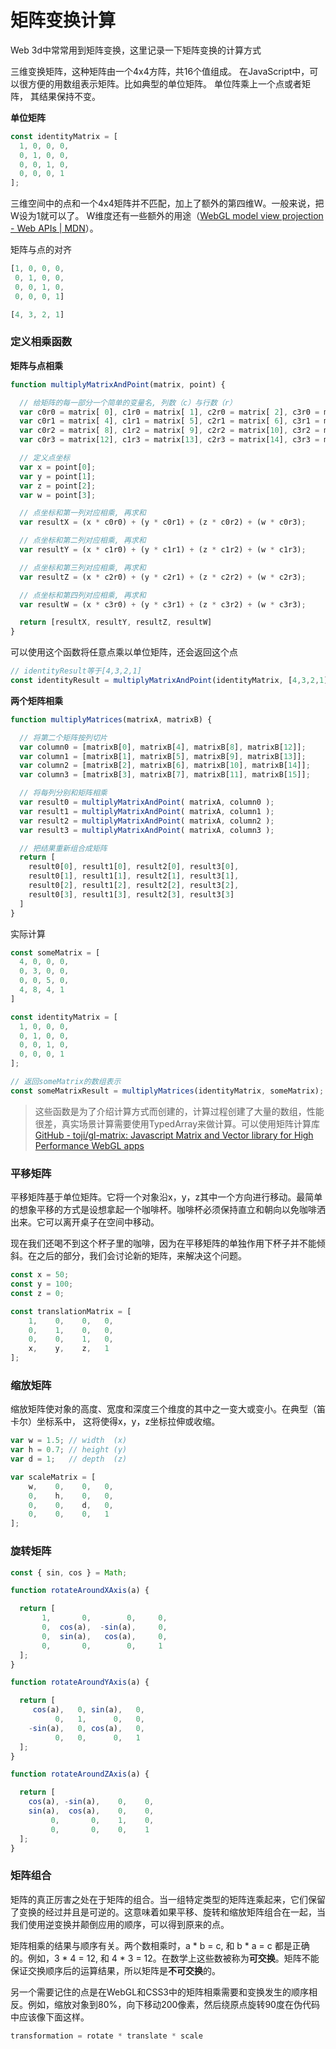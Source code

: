 # 矩阵变换计算

Web 3d中常常用到矩阵变换，这里记录一下矩阵变换的计算方式

三维变换矩阵，这种矩阵由一个4x4方阵，共16个值组成。
在JavaScript中，可以很方便的用数组表示矩阵。比如典型的单位矩阵。
单位阵乘上一个点或者矩阵， 其结果保持不变。

**单位矩阵**
```javascript
const identityMatrix = [
  1, 0, 0, 0,
  0, 1, 0, 0,
  0, 0, 1, 0,
  0, 0, 0, 1
];
```

三维空间中的点和一个4x4矩阵并不匹配，加上了额外的第四维W。一般来说，把W设为1就可以了。
W维度还有一些额外的用途（[WebGL model view projection - Web APIs | MDN](https://developer.mozilla.org/en-US/docs/Web/API/WebGL_API/WebGL_model_view_projection)）。

矩阵与点的对齐
```javascript
[1, 0, 0, 0,
 0, 1, 0, 0,
 0, 0, 1, 0,
 0, 0, 0, 1]

[4, 3, 2, 1]
```


### 定义相乘函数

**矩阵与点相乘**
```javascript
function multiplyMatrixAndPoint(matrix, point) {

  // 给矩阵的每一部分一个简单的变量名, 列数（c）与行数（r）
  var c0r0 = matrix[ 0], c1r0 = matrix[ 1], c2r0 = matrix[ 2], c3r0 = matrix[ 3];
  var c0r1 = matrix[ 4], c1r1 = matrix[ 5], c2r1 = matrix[ 6], c3r1 = matrix[ 7];
  var c0r2 = matrix[ 8], c1r2 = matrix[ 9], c2r2 = matrix[10], c3r2 = matrix[11];
  var c0r3 = matrix[12], c1r3 = matrix[13], c2r3 = matrix[14], c3r3 = matrix[15];

  // 定义点坐标
  var x = point[0];
  var y = point[1];
  var z = point[2];
  var w = point[3];

  // 点坐标和第一列对应相乘, 再求和
  var resultX = (x * c0r0) + (y * c0r1) + (z * c0r2) + (w * c0r3);

  // 点坐标和第二列对应相乘, 再求和
  var resultY = (x * c1r0) + (y * c1r1) + (z * c1r2) + (w * c1r3);

  // 点坐标和第三列对应相乘, 再求和
  var resultZ = (x * c2r0) + (y * c2r1) + (z * c2r2) + (w * c2r3);

  // 点坐标和第四列对应相乘, 再求和
  var resultW = (x * c3r0) + (y * c3r1) + (z * c3r2) + (w * c3r3);

  return [resultX, resultY, resultZ, resultW]
}

```

可以使用这个函数将任意点乘以单位矩阵，还会返回这个点

```javascript
// identityResult等于[4,3,2,1]
const identityResult = multiplyMatrixAndPoint(identityMatrix, [4,3,2,1]);
```

**两个矩阵相乘**

```javascript
function multiplyMatrices(matrixA, matrixB) {

  // 将第二个矩阵按列切片
  var column0 = [matrixB[0], matrixB[4], matrixB[8], matrixB[12]];
  var column1 = [matrixB[1], matrixB[5], matrixB[9], matrixB[13]];
  var column2 = [matrixB[2], matrixB[6], matrixB[10], matrixB[14]];
  var column3 = [matrixB[3], matrixB[7], matrixB[11], matrixB[15]];

  // 将每列分别和矩阵相乘
  var result0 = multiplyMatrixAndPoint( matrixA, column0 );
  var result1 = multiplyMatrixAndPoint( matrixA, column1 );
  var result2 = multiplyMatrixAndPoint( matrixA, column2 );
  var result3 = multiplyMatrixAndPoint( matrixA, column3 );

  // 把结果重新组合成矩阵
  return [
    result0[0], result1[0], result2[0], result3[0],
    result0[1], result1[1], result2[1], result3[1],
    result0[2], result1[2], result2[2], result3[2],
    result0[3], result1[3], result2[3], result3[3]
  ]
}
```

实际计算
```javascript
const someMatrix = [
  4, 0, 0, 0,
  0, 3, 0, 0,
  0, 0, 5, 0,
  4, 8, 4, 1
]

const identityMatrix = [
  1, 0, 0, 0,
  0, 1, 0, 0,
  0, 0, 1, 0,
  0, 0, 0, 1
];

// 返回someMatrix的数组表示
const someMatrixResult = multiplyMatrices(identityMatrix, someMatrix);
```

> 这些函数是为了介绍计算方式而创建的，计算过程创建了大量的数组，性能很差，真实场景计算需要使用TypedArray来做计算。可以使用矩阵计算库 [GitHub - toji/gl-matrix: Javascript Matrix and Vector library for High Performance WebGL apps](https://github.com/toji/gl-matrix)


### 平移矩阵

平移矩阵基于单位矩阵。它将一个对象沿x，y，z其中一个方向进行移动。最简单的想象平移的方式是设想拿起一个咖啡杯。咖啡杯必须保持直立和朝向以免咖啡洒出来。它可以离开桌子在空间中移动。

现在我们还喝不到这个杯子里的咖啡，因为在平移矩阵的单独作用下杯子并不能倾斜。在之后的部分，我们会讨论新的矩阵，来解决这个问题。

```javascript
const x = 50;
const y = 100;
const z = 0;

const translationMatrix = [
    1,    0,    0,   0,
    0,    1,    0,   0,
    0,    0,    1,   0,
    x,    y,    z,   1
];
```

### 缩放矩阵

缩放矩阵使对象的高度、宽度和深度三个维度的其中之一变大或变小。在典型（笛卡尔）坐标系中， 这将使得x，y，z坐标拉伸或收缩。

```javascript
var w = 1.5; // width  (x)
var h = 0.7; // height (y)
var d = 1;   // depth  (z)

var scaleMatrix = [
    w,    0,    0,   0,
    0,    h,    0,   0,
    0,    0,    d,   0,
    0,    0,    0,   1
];
```

### 旋转矩阵

```javascript
const { sin, cos } = Math;

function rotateAroundXAxis(a) {

  return [
       1,       0,        0,     0,
       0,  cos(a),  -sin(a),     0,
       0,  sin(a),   cos(a),     0,
       0,       0,        0,     1
  ];
}

function rotateAroundYAxis(a) {

  return [
     cos(a),   0, sin(a),   0,
          0,   1,      0,   0,
    -sin(a),   0, cos(a),   0,
          0,   0,      0,   1
  ];
}

function rotateAroundZAxis(a) {

  return [
    cos(a), -sin(a),    0,    0,
    sin(a),  cos(a),    0,    0,
         0,       0,    1,    0,
         0,       0,    0,    1
  ];
}
```

### 矩阵组合

矩阵的真正厉害之处在于矩阵的组合。当一组特定类型的矩阵连乘起来，它们保留了变换的经过并且是可逆的。这意味着如果平移、旋转和缩放矩阵组合在一起，当我们使用逆变换并颠倒应用的顺序，可以得到原来的点。

矩阵相乘的结果与顺序有关。两个数相乘时，a * b = c, 和 b * a = c 都是正确的。例如，3 * 4 = 12, 和 4 * 3 = 12。在数学上这些数被称为**可交换**。矩阵不能保证交换顺序后的运算结果，所以矩阵是**不可交换**的。

另一个需要记住的点是在WebGL和CSS3中的矩阵相乘需要和变换发生的顺序相反。例如，缩放对象到80%，向下移动200像素，然后绕原点旋转90度在伪代码中应该像下面这样。

```javascript
transformation = rotate * translate * scale
```

